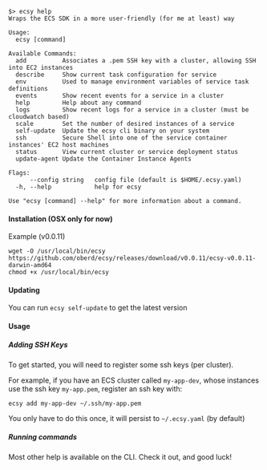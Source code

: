 ```
$> ecsy help
Wraps the ECS SDK in a more user-friendly (for me at least) way

Usage:
  ecsy [command]

Available Commands:
  add          Associates a .pem SSH key with a cluster, allowing SSH into EC2 instances
  describe     Show current task configuration for service
  env          Used to manage environment variables of service task definitions
  events       Show recent events for a service in a cluster
  help         Help about any command
  logs         Show recent logs for a service in a cluster (must be cloudwatch based)
  scale        Set the number of desired instances of a service
  self-update  Update the ecsy cli binary on your system
  ssh          Secure Shell into one of the service container instances' EC2 host machines
  status       View current cluster or service deployment status
  update-agent Update the Container Instance Agents

Flags:
      --config string   config file (default is $HOME/.ecsy.yaml)
  -h, --help            help for ecsy

Use "ecsy [command] --help" for more information about a command.
```

#### Installation (OSX only for now)

Example (v0.0.11)

```
wget -O /usr/local/bin/ecsy https://github.com/oberd/ecsy/releases/download/v0.0.11/ecsy-v0.0.11-darwin-amd64
chmod +x /usr/local/bin/ecsy
```

#### Updating

You can run `ecsy self-update` to get the latest version

#### Usage

##### Adding SSH Keys

To get started, you will need to register some ssh keys (per cluster).

For example, if you have an ECS cluster called `my-app-dev`, whose instances
use the ssh key `my-app.pem`, register an ssh key with:

```
ecsy add my-app-dev ~/.ssh/my-app.pem
```

You only have to do this once, it will persist to `~/.ecsy.yaml` (by default)

##### Running commands

Most other help is available on the CLI.  Check it out, and good luck!

